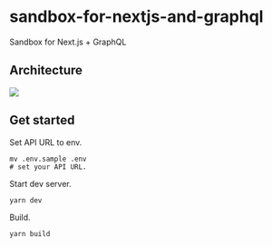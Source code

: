 # sandbox-for-nextjs-and-graphql
Sandbox for Next.js + GraphQL
## Architecture

![](https://i.gyazo.com/362aa902bc833ab00cd119dcf3a4bcda.png)


## Get started
Set API URL to env.
```
mv .env.sample .env
# set your API URL.
```
Start dev server.

```
yarn dev
```

Build.

```
yarn build
```

